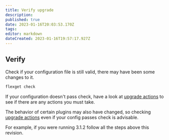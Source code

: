 ```yaml
---
title: Verify upgrade
description: 
published: true
date: 2023-01-16T20:03:53.170Z
tags: 
editor: markdown
dateCreated: 2023-01-16T19:57:17.927Z
---
```


## Verify

Check if your configuration file is still valid, there may have been some changes to it.

```cmd
flexget check
```

If your configuration doesn't pass check, have a look at [upgrade actions](/UpgradeActions) to see if there are any actions you must take. 

The behavior of certain plugins may also have changed, so checking [upgrade actions](/UpgradeActions) even if your config passes check is advisable.

For example, if you were running 3.1.2 follow all the steps above this revision.